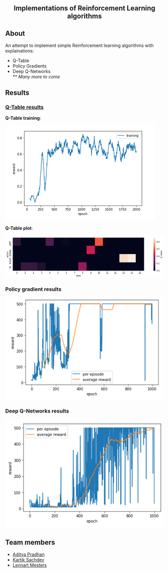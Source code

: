 <h2 align="center">  Implementations of Reinforcement Learning algorithms </h2>

## About
An attempt to implement simple Reinforcement learning algorithms with explainations:
  * Q-Table
  * Policy Gradients
  * Deep Q-Networks <br>
** _Many more to come_
   
## Results
### <u> Q-Table results </u>
**Q-Table training**: <br>

![alt text](https://github.com/sachdevkartik/Reinforcement-Learning/blob/master/photos/Q-table_results.png)

**Q-Table plot**: <br>

![alt text](https://github.com/sachdevkartik/Reinforcement-Learning/blob/master/photos/Q-table_plot.png)
  
### Policy gradient results <br>
 ![alt text](https://github.com/sachdevkartik/Reinforcement-Learning/blob/master/photos/Policy%20gradient_train.png)
	
### Deep Q-Networks results <br>
	
 ![alt text](https://github.com/sachdevkartik/Reinforcement-Learning/blob/master/photos/DQN_train.png)
        <br>

## Team members
  * [Aditya Pradhan](https://www.linkedin.com/in/aditya-pradhan-3407b69a/)
  * [Kartik Sachdev](https://github.com/sachdevkartik)
  * [Lennart Mesters](https://www.linkedin.com/in/lennart-mesters-b49873167/)

